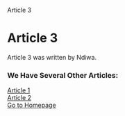 Article 3

Article 3
=========

  

Article 3 was written by Ndiwa.

  

### We Have Several Other Articles:

  
[Article 1](article1.html)  
[Article 2](article2.html)  
[Go to Homepage](index.html)